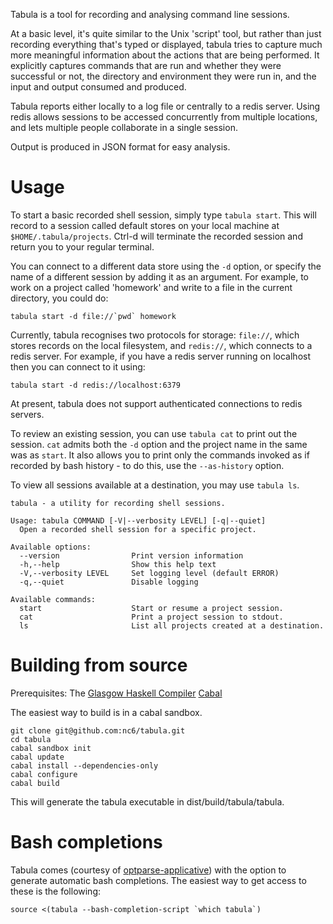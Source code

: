 Tabula is a tool for recording and analysing command line sessions. 

At a basic level, it's quite similar to the Unix 'script' tool, but rather than just recording everything that's typed or displayed, tabula tries to capture much more meaningful information about the actions that are being performed. It explicitly captures commands that are run and whether they were successful or not, the directory and environment they were run in, and the input and output consumed and produced.

Tabula reports either locally to a log file or centrally to a redis server. Using redis allows sessions to be accessed concurrently from multiple locations, and lets multiple people collaborate in a single session.

Output is produced in JSON format for easy analysis.

# Usage

To start a basic recorded shell session, simply type `tabula start`. This will record to a session called default stores on your local machine at `$HOME/.tabula/projects`. Ctrl-d will terminate the recorded session and return you to your regular terminal.

You can connect to a different data store using the `-d` option, or specify the name of a different session by adding it as an argument. For example, to work on a project called 'homework' and write to a file in the current directory, you could do:

    tabula start -d file://`pwd` homework

Currently, tabula recognises two protocols for storage: `file://`, which stores records on the local filesystem, and `redis://`, which connects to a redis server. For example, if you have a redis server running on localhost then you can connect to it using:

    tabula start -d redis://localhost:6379

At present, tabula does not support authenticated connections to redis servers.

To review an existing session, you can use `tabula cat` to print out the session. `cat` admits both the `-d` option and the project name in the same was as `start`. It also allows you to print only the commands invoked as if recorded by bash history - to do this, use the `--as-history` option.

To view all sessions available at a destination, you may use `tabula ls`.

```
tabula - a utility for recording shell sessions.

Usage: tabula COMMAND [-V|--verbosity LEVEL] [-q|--quiet]
  Open a recorded shell session for a specific project.

Available options:
  --version                Print version information
  -h,--help                Show this help text
  -V,--verbosity LEVEL     Set logging level (default ERROR)
  -q,--quiet               Disable logging

Available commands:
  start                    Start or resume a project session.
  cat                      Print a project session to stdout.
  ls                       List all projects created at a destination.
```

# Building from source

Prerequisites:
The [Glasgow Haskell Compiler](https://www.haskell.org/ghc/)
[Cabal](http://www.haskell.org/cabal/)

The easiest way to build is in a cabal sandbox.

```
git clone git@github.com:nc6/tabula.git
cd tabula
cabal sandbox init
cabal update
cabal install --dependencies-only
cabal configure
cabal build
```

This will generate the tabula executable in dist/build/tabula/tabula.

# Bash completions
Tabula comes (courtesy of [optparse-applicative](http://hackage.haskell.org/package/optparse-applicative)) with the option to generate automatic bash completions. The easiest way to get access to these is the following:

    source <(tabula --bash-completion-script `which tabula`)
